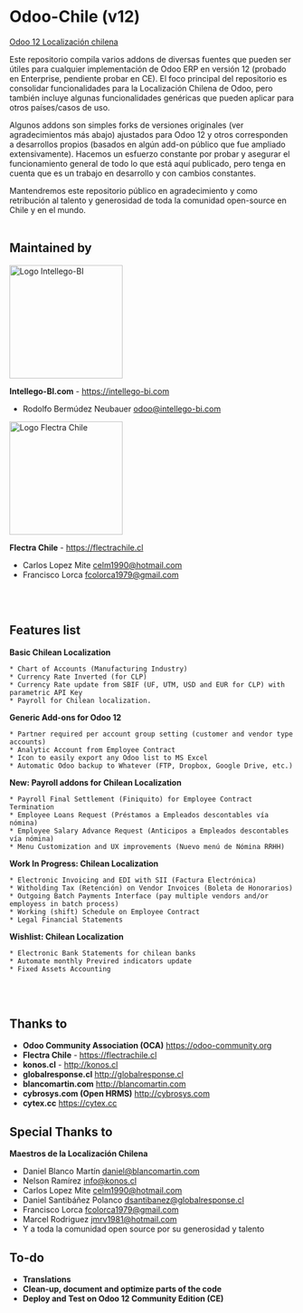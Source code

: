# Odoo-Chile (v12)
<u>Odoo 12 Localización chilena</u>

Este repositorio compila varios addons de diversas fuentes que pueden ser útiles para cualquier implementación de Odoo ERP en versión 12 (probado en Enterprise, pendiente probar en CE). El foco principal del repositorio es consolidar funcionalidades para la Localización Chilena de Odoo, pero también incluye algunas funcionalidades genéricas que pueden aplicar para otros países/casos de uso.

Algunos addons son simples forks de versiones originales (ver agradecimientos más abajo) ajustados para Odoo 12 y otros corresponden a desarrollos propios (basados en algún add-on público que fue ampliado extensivamente). Hacemos un esfuerzo constante por probar y asegurar el funcionamiento general de todo lo que está aquí publicado, pero tenga en cuenta que es un trabajo en desarrollo y con cambios constantes.  

Mantendremos este repositorio público en agradecimiento y como retribución al talento y generosidad de toda la comunidad open-source en Chile y en el mundo. <br><br>

## Maintained by
<p>
<img width="200" alt="Logo Intellego-BI" src="https://i2.wp.com/intellego-bi.com/ws/wp-content/uploads/2016/05/Intellego-BI-112x35.jpg" />
</p>

**Intellego-BI.com** - https://intellego-bi.com
 - Rodolfo Bermúdez Neubauer <odoo@intellego-bi.com>

<p>
<img width="200" alt="Logo Flectra Chile" src="https://avatars2.githubusercontent.com/u/47437110?s=460&v=4" />
</p>

**Flectra Chile** - https://flectrachile.cl
 - Carlos Lopez Mite <celm1990@hotmail.com>
 - Francisco Lorca <fcolorca1979@gmail.com>

 
<br><br>
## Features list

**Basic Chilean Localization**

    * Chart of Accounts (Manufacturing Industry)
    * Currency Rate Inverted (for CLP)
    * Currency Rate update from SBIF (UF, UTM, USD and EUR for CLP) with parametric API Key
    * Payroll for Chilean localization.

**Generic Add-ons for Odoo 12**

    * Partner required per account group setting (customer and vendor type accounts)
    * Analytic Account from Employee Contract
    * Icon to easily export any Odoo list to MS Excel
    * Automatic Odoo backup to Whatever (FTP, Dropbox, Google Drive, etc.)

**New: Payroll addons for Chilean Localization**

    * Payroll Final Settlement (Finiquito) for Employee Contract Termination
    * Employee Loans Request (Préstamos a Empleados descontables vía nómina)
    * Employee Salary Advance Request (Anticipos a Empleados descontables vía nómina)
    * Menu Customization and UX improvements (Nuevo menú de Nómina RRHH)

**Work In Progress: Chilean Localization**

    * Electronic Invoicing and EDI with SII (Factura Electrónica)
    * Witholding Tax (Retención) on Vendor Invoices (Boleta de Honorarios)
    * Outgoing Batch Payments Interface (pay multiple vendors and/or employess in batch process)
    * Working (shift) Schedule on Employee Contract
    * Legal Financial Statements

**Wishlist: Chilean Localization**

    * Electronic Bank Statements for chilean banks
    * Automate monthly Previred indicators update 
    * Fixed Assets Accounting

<br><br>
## Thanks to
 
 - **Odoo Community Association (OCA)** https://odoo-community.org <br>
 - **Flectra Chile** - https://flectrachile.cl <br>
 - **konos.cl** - http://konos.cl <br>
 - **globalresponse.cl** http://globalresponse.cl <br>
 - **blancomartin.com** http://blancomartin.com <br>
 - **cybrosys.com (Open HRMS)** http://cybrosys.com <br>
 - **cytex.cc** https://cytex.cc <br>

## Special Thanks to

 **Maestros de la Localización Chilena**
 - Daniel Blanco Martín <daniel@blancomartin.com>
 - Nelson Ramírez <info@konos.cl>
 - Carlos Lopez Mite <celm1990@hotmail.com>
 - Daniel Santibáñez Polanco <dsantibanez@globalresponse.cl>
 - Francisco Lorca <fcolorca1979@gmail.com>
 - Marcel Rodriguez <jmrv1981@hotmail.com>
 - Y a toda la comunidad open source por su generosidad y talento

## To-do
 
 - **Translations** <br>
 - **Clean-up, document and optimize parts of the code** <br>
 - **Deploy and Test on Odoo 12 Community Edition (CE)** <br>
